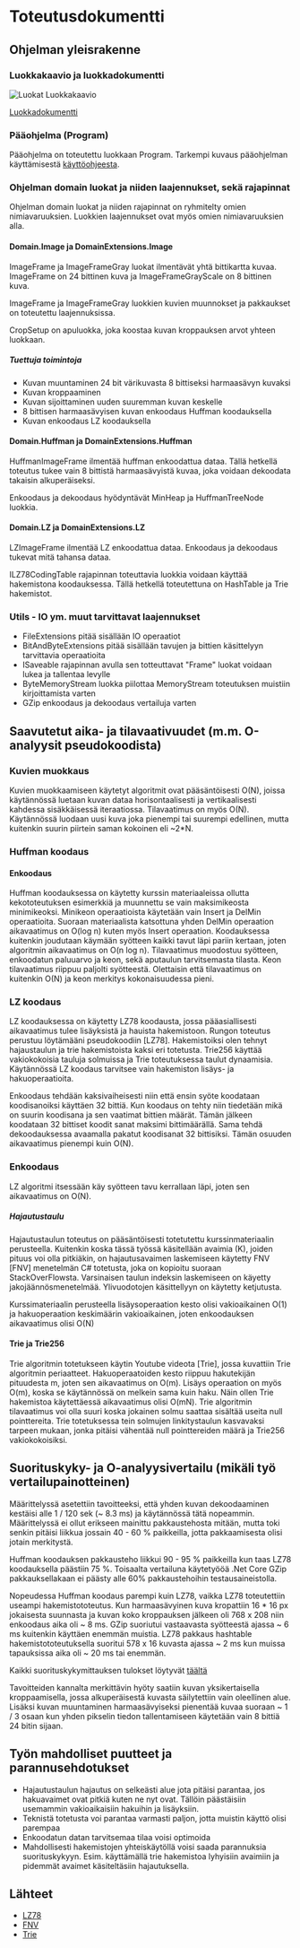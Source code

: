 # Toteutusdokumentti

## Ohjelman yleisrakenne

### Luokkakaavio ja luokkadokumentti

![Luokat](StreamCompressClassDiagram.png) Luokkakaavio

[Luokkadokumentti](StreamCompress/Documentation/StreamCompressDoc.md)

### Pääohjelma (Program)

Pääohjelma on toteutettu luokkaan Program. 
Tarkempi kuvaus pääohjelman käyttämisestä [käyttöohjeesta](kayttoohje.md).

### Ohjelman domain luokat ja niiden laajennukset, sekä rajapinnat

Ohjelman domain luokat ja niiden rajapinnat on ryhmitelty omien nimiavaruuksien. 
Luokkien laajennukset ovat myös omien nimiavaruuksien alla.

#### Domain.Image ja DomainExtensions.Image 

ImageFrame ja ImageFrameGray luokat ilmentävät yhtä bittikartta kuvaa. ImageFrame on 24 bittinen kuva ja ImageFrameGrayScale on 8 bittinen kuva.

ImageFrame ja ImageFrameGray luokkien kuvien muunnokset ja pakkaukset on toteutettu laajennuksissa.

CropSetup on apuluokka, joka koostaa kuvan kroppauksen arvot yhteen luokkaan.

##### Tuettuja toimintoja

* Kuvan muuntaminen 24 bit värikuvasta 8 bittiseksi harmaasävyn kuvaksi
* Kuvan kroppaaminen
* Kuvan sijoittaminen uuden suuremman kuvan keskelle
* 8 bittisen harmaasävyisen kuvan enkoodaus Huffman koodauksella
* Kuvan enkoodaus LZ koodauksella

#### Domain.Huffman ja DomainExtensions.Huffman

HuffmanImageFrame ilmentää huffman enkoodattua dataa. Tällä hetkellä toteutus tukee vain 8 bittistä harmaasävyistä kuvaa, joka voidaan dekoodata takaisin alkuperäiseksi.

Enkoodaus ja dekoodaus hyödyntävät MinHeap ja HuffmanTreeNode luokkia.

#### Domain.LZ ja DomainExtensions.LZ

LZImageFrame ilmentää LZ enkoodattua dataa. Enkoodaus ja dekoodaus tukevat mitä tahansa dataa.

ILZ78CodingTable rajapinnan toteuttavia luokkia voidaan käyttää hakemistona koodauksessa. Tällä hetkellä toteutettuna on HashTable ja Trie hakemistot. 


### Utils - IO ym. muut tarvittavat laajennukset

* FileExtensions pitää sisällään IO operaatiot
* BitAndByteExtensions pitää sisällään tavujen ja bittien käsittelyyn tarvittavia operaatioita
* ISaveable rajapinnan avulla sen totteuttavat "Frame" luokat voidaan lukea ja tallentaa levylle
* ByteMemoryStream luokka piilottaa MemoryStream toteutuksen muistiin kirjoittamista varten
* GZip enkoodaus ja dekoodaus vertailuja varten

## Saavutetut aika- ja tilavaativuudet (m.m. O-analyysit pseudokoodista)

### Kuvien muokkaus

Kuvien muokkaamiseen käytetyt algoritmit ovat pääsäntöisesti O(N), joissa käytännössä luetaan kuvan dataa horisontaalisesti ja vertikaalisesti kahdessa sisäkkäisessä iteraatiossa. Tilavaatimus on myös O(N). Käytännössä luodaan uusi kuva joka pienempi tai suurempi edellinen, mutta kuitenkin suurin piirtein saman kokoinen eli ~2*N.

### Huffman koodaus

#### Enkoodaus

Huffman koodauksessa on käytetty kurssin materiaaleissa ollutta kekototeutuksen esimerkkiä ja muunnettu se vain maksimikeosta minimikeoksi. Minikeon operaatioista käytetään vain Insert ja DelMin operaatioita. Suoraan materiaalista katsottuna yhden DelMin operaation aikavaatimus on O(log n) kuten myös Insert operaation. Koodauksessa kuitenkin joudutaan käymään syötteen kaikki tavut läpi pariin kertaan, joten algoritmin aikavaatimus on O(n log n). Tilavaatimus muodostuu syötteen, enkoodatun paluuarvo ja keon, sekä aputaulun tarvitsemasta tilasta. Keon tilavaatimus riippuu paljolti syötteestä. Olettaisin että tilavaatimus on kuitenkin O(N) ja keon merkitys kokonaisuudessa pieni.

### LZ koodaus

LZ koodauksessa on käytetty LZ78 koodausta, jossa pääasiallisesti aikavaatimus tulee lisäyksistä ja hauista hakemistoon. Rungon toteutus perustuu löytämääni pseudokoodiin [LZ78]. Hakemistoiksi olen tehnyt hajaustaulun ja trie hakemistoista kaksi eri totetusta. Trie256 käyttää vakiokokoisia tauluja solmuissa ja Trie toteutuksessa taulut dynaamisia. Käytännössä LZ koodaus tarvitsee vain hakemiston lisäys- ja hakuoperaatioita.

Enkoodaus tehdään kaksivaiheisesti niin että ensin syöte koodataan koodisanoiksi käyttäen 32 bittiä. Kun koodaus on tehty niin tiedetään mikä on suurin koodisana ja sen vaatimat bittien määrät. Tämän jälkeen koodataan 32 bittiset koodit sanat maksimi bittimäärällä. Sama tehdä dekoodauksessa avaamalla pakatut koodisanat 32 bittisiksi. Tämän osuuden aikavaatimus pienempi kuin O(N).

### Enkoodaus
LZ algoritmi itsessään käy syötteen tavu kerrallaan läpi, joten sen aikavaatimus on O(N). 

##### Hajautustaulu

Hajautustaulun toteutus on pääsäntöisesti totetutettu kurssinmateriaalin perusteella. Kuitenkin koska tässä työssä käsitellään avaimia (K), joiden pituus voi olla pitkiäkin, on hajautusavaimen laskemiseen käytetty FNV [FNV] menetelmän C# totetusta, joka on kopioitu suoraan StackOverFlowsta. Varsinaisen taulun indeksin laskemiseen on käyetty jakojäännösmenetelmää. Ylivuodotojen käsittellyyn on käytetty ketjutusta.

Kurssimateriaalin perusteella lisäysoperaation kesto olisi vakioaikainen O(1) ja hakuoperaation keskimäärin vakioaikainen, joten enkoodauksen aikavaatimus olisi O(N)

#### Trie ja Trie256

Trie algoritmin totetukseen käytin Youtube videota [Trie], jossa kuvattiin Trie algoritmin periaatteet. Hakuoperaatoiden kesto riippuu hakutekijän pituudesta m, joten sen aikavaatimus on O(m). Lisäys operaation on myös O(m), koska se käytännössä on melkein sama kuin haku. Näin ollen Trie hakemistoa käytettäessä aikavaatimus olisi O(mN). Trie algoritmin tilavaatimus voi olla suuri koska jokainen solmu saattaa sisältää useita null pointtereita. Trie totetuksessa tein solmujen linkitystaulun kasvavaksi tarpeen mukaan, jonka pitäisi vähentää null pointtereiden määrä ja Trie256 vakiokokoisiksi. 

## Suorituskyky- ja O-analyysivertailu (mikäli työ vertailupainotteinen)

Määrittelyssä asetettiin tavoitteeksi, että yhden kuvan dekoodaaminen kestäisi alle 1 / 120 sek (~ 8.3 ms) ja käytännössä tätä nopeammin. Määrittelyssä ei ollut erikseen mainittu pakkaustehosta mitään, mutta toki senkin pitäisi liikkua jossain 40 - 60 % paikkeilla, jotta pakkaamisesta olisi jotain merkitystä.

Huffman koodauksen pakkausteho liikkui 90 - 95  % paikkeilla kun taas LZ78 koodauksella päästiin 75 %.
Toisaalta vertailuna käytetyööä .Net Core GZip pakkauksellakaan ei päästy alle 60% pakkaustehoihin testausaineistolla.

Nopeudessa Huffman koodaus parempi kuin LZ78, vaikka LZ78 toteutettiin useampi hakemistototeutus. Kun harmaasävyinen kuva kropattiin 16 * 16 px jokaisesta suunnasta ja kuvan koko kroppauksen jälkeen oli 768 x 208 niin enkoodaus aika oli ~ 8 ms. GZip suoriutui vastaavasta syötteestä ajassa ~ 6 ms kuitenkin käyttäen enemmän muistia. LZ78 pakkaus hashtable hakemistototeutuksella suoritui 578 x 16 kuvasta ajassa  ~ 2 ms kun muissa tapauksissa aika oli ~ 20 ms tai enemmän.

Kaikki suorituskykymittauksen tulokset löytyvät [täältä](StreamCompressBenchmark/results/StreamCompressBenchmark.report-github.md)

Tavoitteiden kannalta merkittävin hyöty saatiin kuvan yksikertaisella kroppaamisella, jossa alkuperäisestä kuvasta säilytettiin vain oleellinen alue. Lisäksi kuvan muuntaminen harmaasävyiseksi pienentää kuvaa suoraan ~ 1 / 3 osaan kun yhden pikselin tiedon tallentamiseen käytetään vain 8 bittiä 24 bitin sijaan.

## Työn mahdolliset puutteet ja parannusehdotukset

* Hajautustaulun hajautus on selkeästi alue jota pitäisi parantaa, jos hakuavaimet ovat pitkiä kuten ne nyt ovat. Tällöin päästäisiin usemammin vakioaikaisiin hakuihin ja lisäyksiin.
* Teknistä totetusta voi parantaa varmasti paljon, jotta muistin käyttö olisi parempaa
* Enkoodatun datan tarvitsemaa tilaa voisi optimoida
* Mahdollisesti hakemistojen yhteiskäytöllä voisi saada parannuksia suorituskykyyn. Esim. käyttämällä trie hakemistoa lyhyisiin avaimiin ja pidemmät avaimet käsiteltäsiin hajautuksella. 

## Lähteet

* [LZ78](https://toodle2.cs.huji.ac.il/nu15/pluginfile.php/413566/mod_resource/content/3/Lecture-15-10-Compression.pdf)
* [FNV](https://stackoverflow.com/questions/16340/how-do-i-generate-a-hashcode-from-a-byte-array-in-c/16381)
* [Trie](https://www.youtube.com/watch?v=-urNrIAQnNo)